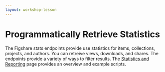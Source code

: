 ```yaml
---
layout: workshop-lesson
---
```


# Programmatically Retrieve Statistics

The Figshare stats endpoints provide use statistics for items, collections, projects, and authors. You can retreive views, downloads, and shares. The endpoints provide a variety of ways to filter results. The <a href="../resources/statistics-reporting.html" target="_blank">Statistics and Reporting</a> page provides an overview and example scripts.

